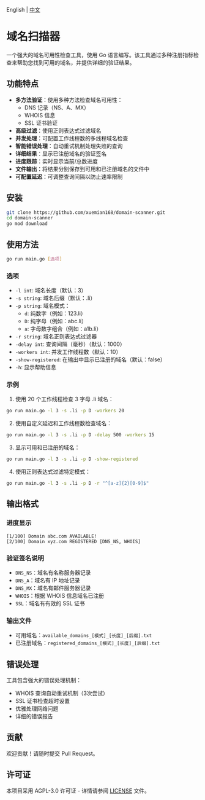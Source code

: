 English | [中文](./README.zh.md)

# 域名扫描器

一个强大的域名可用性检查工具，使用 Go 语言编写。该工具通过多种注册指标检查来帮助您找到可用的域名，并提供详细的验证结果。

## 功能特点

- **多方法验证**：使用多种方法检查域名可用性：
  - DNS 记录（NS、A、MX）
  - WHOIS 信息
  - SSL 证书验证
- **高级过滤**：使用正则表达式过滤域名
- **并发处理**：可配置工作线程数的多线程域名检查
- **智能错误处理**：自动重试机制处理失败的查询
- **详细结果**：显示已注册域名的验证签名
- **进度跟踪**：实时显示当前/总数进度
- **文件输出**：将结果分别保存到可用和已注册域名的文件中
- **可配置延迟**：可调整查询间隔以防止速率限制

## 安装

```bash
git clone https://github.com/xuemian168/domain-scanner.git
cd domain-scanner
go mod download
```

## 使用方法

```bash
go run main.go [选项]
```

### 选项

- `-l int`: 域名长度（默认：3）
- `-s string`: 域名后缀（默认：.li）
- `-p string`: 域名模式：
  - `d`: 纯数字（例如：123.li）
  - `D`: 纯字母（例如：abc.li）
  - `a`: 字母数字组合（例如：a1b.li）
- `-r string`: 域名正则表达式过滤器
- `-delay int`: 查询间隔（毫秒）（默认：1000）
- `-workers int`: 并发工作线程数（默认：10）
- `-show-registered`: 在输出中显示已注册的域名（默认：false）
- `-h`: 显示帮助信息

### 示例

1. 使用 20 个工作线程检查 3 字母 .li 域名：
```bash
go run main.go -l 3 -s .li -p D -workers 20
```

2. 使用自定义延迟和工作线程数检查域名：
```bash
go run main.go -l 3 -s .li -p D -delay 500 -workers 15
```

3. 显示可用和已注册的域名：
```bash
go run main.go -l 3 -s .li -p D -show-registered
```

4. 使用正则表达式过滤特定模式：
```bash
go run main.go -l 3 -s .li -p D -r "^[a-z]{2}[0-9]$"
```

## 输出格式

### 进度显示
```
[1/100] Domain abc.com AVAILABLE!
[2/100] Domain xyz.com REGISTERED [DNS_NS, WHOIS]
```

### 验证签名说明
- `DNS_NS`：域名有名称服务器记录
- `DNS_A`：域名有 IP 地址记录
- `DNS_MX`：域名有邮件服务器记录
- `WHOIS`：根据 WHOIS 信息域名已注册
- `SSL`：域名有有效的 SSL 证书

### 输出文件
- 可用域名：`available_domains_[模式]_[长度]_[后缀].txt`
- 已注册域名：`registered_domains_[模式]_[长度]_[后缀].txt`

## 错误处理

工具包含强大的错误处理机制：
- WHOIS 查询自动重试机制（3次尝试）
- SSL 证书检查超时设置
- 优雅处理网络问题
- 详细的错误报告

## 贡献

欢迎贡献！请随时提交 Pull Request。

## 许可证

本项目采用 AGPL-3.0 许可证 - 详情请参阅 [LICENSE](LICENSE) 文件。 
